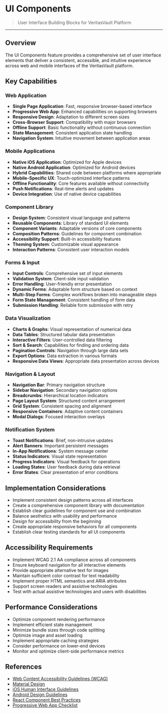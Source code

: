 # UI Components

> User Interface Building Blocks for VeritasVault Platform

---

## Overview

The UI Components feature provides a comprehensive set of user interface elements that deliver a consistent, accessible, and intuitive experience across web and mobile interfaces of the VeritasVault platform.

## Key Capabilities

### Web Application

* **Single Page Application**: Fast, responsive browser-based interface
* **Progressive Web App**: Enhanced capabilities on supporting browsers
* **Responsive Design**: Adaptation to different screen sizes
* **Cross-Browser Support**: Compatibility with major browsers
* **Offline Support**: Basic functionality without continuous connection
* **State Management**: Consistent application state handling
* **Navigation System**: Intuitive movement between application areas

### Mobile Applications

* **Native iOS Application**: Optimized for Apple devices
* **Native Android Application**: Optimized for Android devices
* **Hybrid Capabilities**: Shared code between platforms where appropriate
* **Mobile-Specific UX**: Touch-optimized interface patterns
* **Offline Functionality**: Core features available without connectivity
* **Push Notifications**: Real-time alerts and updates
* **Device Integration**: Use of native device capabilities

### Component Library

* **Design System**: Consistent visual language and patterns
* **Reusable Components**: Library of standard UI elements
* **Component Variants**: Adaptable versions of core components
* **Composition Patterns**: Guidelines for component combination
* **Accessibility Support**: Built-in accessibility features
* **Theming System**: Customizable visual appearance
* **Interaction Patterns**: Consistent user interaction models

### Forms & Input

* **Input Controls**: Comprehensive set of input elements
* **Validation System**: Client-side input validation
* **Error Handling**: User-friendly error presentation
* **Dynamic Forms**: Adaptable form structure based on context
* **Multi-Step Forms**: Complex workflows broken into manageable steps
* **Form State Management**: Consistent handling of form data
* **Submission Handling**: Reliable form submission with retry

### Data Visualization

* **Charts & Graphs**: Visual representation of numerical data
* **Data Tables**: Structured tabular data presentation
* **Interactive Filters**: User-controlled data filtering
* **Sort & Search**: Capabilities for finding and ordering data
* **Pagination Controls**: Navigation through large data sets
* **Export Options**: Data extraction in various formats
* **Responsive Data Views**: Appropriate data presentation across devices

### Navigation & Layout

* **Navigation Bar**: Primary navigation structure
* **Sidebar Navigation**: Secondary navigation options
* **Breadcrumbs**: Hierarchical location indicators
* **Page Layout System**: Structured content arrangement
* **Grid System**: Consistent spacing and alignment
* **Responsive Containers**: Adaptive content containers
* **Modal Dialogs**: Focused interaction overlays

### Notification System

* **Toast Notifications**: Brief, non-intrusive updates
* **Alert Banners**: Important persistent messages
* **In-App Notifications**: System message center
* **Status Indicators**: Visual state representation
* **Progress Indicators**: Visual feedback for operations
* **Loading States**: User feedback during data retrieval
* **Error States**: Clear presentation of error conditions

## Implementation Considerations

* Implement consistent design patterns across all interfaces
* Create a comprehensive component library with documentation
* Establish clear guidelines for component use and combination
* Balance aesthetics with usability and performance
* Design for accessibility from the beginning
* Create appropriate responsive behaviors for all components
* Establish clear testing standards for all UI components

## Accessibility Requirements

* Implement WCAG 2.1 AA compliance across all components
* Ensure keyboard navigation for all interactive elements
* Provide appropriate alternative text for images
* Maintain sufficient color contrast for text readability
* Implement proper HTML semantics and ARIA attributes
* Support screen readers and assistive technologies
* Test with actual assistive technologies and users with disabilities

## Performance Considerations

* Optimize component rendering performance
* Implement efficient state management
* Minimize bundle sizes through code splitting
* Optimize image and asset loading
* Implement appropriate caching strategies
* Consider performance on lower-end devices
* Monitor and optimize client-side performance metrics

## References

* [Web Content Accessibility Guidelines (WCAG)](https://www.w3.org/WAI/standards-guidelines/wcag/)
* [Material Design](https://material.io/design)
* [iOS Human Interface Guidelines](https://developer.apple.com/design/human-interface-guidelines/)
* [Android Design Guidelines](https://developer.android.com/design)
* [React Component Best Practices](https://reactjs.org/docs/thinking-in-react.html)
* [Progressive Web App Checklist](https://web.dev/pwa-checklist/)